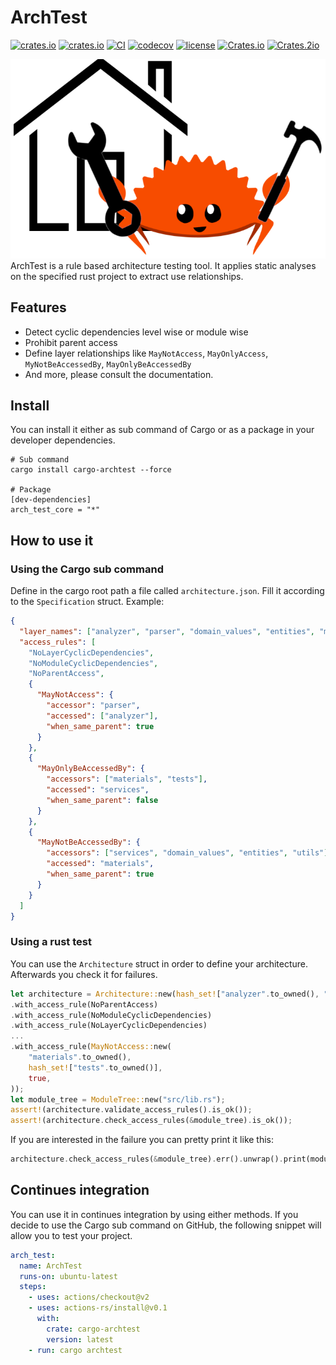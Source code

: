 # ArchTest
[![crates.io](https://img.shields.io/crates/v/cargo-archtest.svg)](https://crates.io/crates/cargo-archtest)
[![crates.io](https://img.shields.io/crates/v/arch_test_core.svg)](https://crates.io/crates/arch_test_core)
[![CI](https://github.com/Geigerkind/arch_test/workflows/ci/badge.svg?branch=master)](https://github.com/Geigerkind/arch_test/actions)
[![codecov](https://codecov.io/gh/Geigerkind/arch_test/branch/master/graph/badge.svg)](https://codecov.io/gh/Geigerkind/arch_test)
[![license](https://img.shields.io/crates/l/arch_test_core.svg)](https://github.com/Geigerkind/arch_test/blob/master/LICENSE)
[![Crates.io](https://img.shields.io/crates/d/cargo-archtest?label=cargo%20installs)](https://crates.io/crates/cargo-archtest)
[![Crates.2io](https://img.shields.io/crates/d/arch_test_core?label=cargo%20installs)](https://crates.io/crates/arch_test_core)

![ArchTest](logo.png)
ArchTest is a rule based architecture testing tool. 
It applies static analyses on the specified rust project to extract use relationships.

## Features
* Detect cyclic dependencies level wise or module wise
* Prohibit parent access
* Define layer relationships like `MayNotAccess`, `MayOnlyAccess`, `MyNotBeAccessedBy`, `MayOnlyBeAccessedBy`
* And more, please consult the documentation.

## Install
You can install it either as sub command of Cargo or as a package in your developer dependencies.
```
# Sub command
cargo install cargo-archtest --force

# Package
[dev-dependencies]
arch_test_core = "*"
```

## How to use it
### Using the Cargo sub command
Define in the cargo root path a file called `architecture.json`. Fill it according to the `Specification` struct.
Example:
```json
{
  "layer_names": ["analyzer", "parser", "domain_values", "entities", "materials", "services", "tests", "utils"],
  "access_rules": [
    "NoLayerCyclicDependencies",
    "NoModuleCyclicDependencies",
    "NoParentAccess",
    {
      "MayNotAccess": {
        "accessor": "parser",
        "accessed": ["analyzer"],
        "when_same_parent": true
      }
    },
    {
      "MayOnlyBeAccessedBy": {
        "accessors": ["materials", "tests"],
        "accessed": "services",
        "when_same_parent": false
      }
    },
    {
      "MayNotBeAccessedBy": {
        "accessors": ["services", "domain_values", "entities", "utils"],
        "accessed": "materials",
        "when_same_parent": true
      }
    }
  ]
}
```

### Using a rust test
You can use the `Architecture` struct in order to define your architecture.
Afterwards you check it for failures.
```rust
let architecture = Architecture::new(hash_set!["analyzer".to_owned(), "parser".to_owned(), ...])
.with_access_rule(NoParentAccess)
.with_access_rule(NoModuleCyclicDependencies)
.with_access_rule(NoLayerCyclicDependencies)
...
.with_access_rule(MayNotAccess::new(
    "materials".to_owned(),
    hash_set!["tests".to_owned()],
    true,
));
let module_tree = ModuleTree::new("src/lib.rs");
assert!(architecture.validate_access_rules().is_ok());
assert!(architecture.check_access_rules(&module_tree).is_ok());
```
If you are interested in the failure you can pretty print it like this:
```rust
architecture.check_access_rules(&module_tree).err().unwrap().print(module_tree.tree());
```

## Continues integration
You can use it in continues integration by using either methods.
If you decide to use the Cargo sub command on GitHub, the following snippet will allow you to test your project.
```yml
arch_test:
  name: ArchTest
  runs-on: ubuntu-latest
  steps:
    - uses: actions/checkout@v2
    - uses: actions-rs/install@v0.1
      with:
        crate: cargo-archtest
        version: latest
    - run: cargo archtest
```